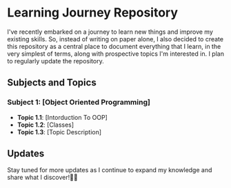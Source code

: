 # Learning Journey Repository

I've recently embarked on a journey to learn new things and improve my existing skills. So, instead of writing on paper alone, I also decided to create this repository as a central place to document everything that I learn, in the very simplest of terms, along with prospective topics I'm interested in. I plan to regularly update the repository.

## Subjects and Topics

### Subject 1: [Object Oriented Programming]
- **Topic 1.1**: [Intorduction To OOP]
- **Topic 1.2**: [Classes]
- **Topic 1.3**: [Topic Description]


## Updates

Stay tuned for more updates as I continue to expand my knowledge and share what I discover!🙂🥳
